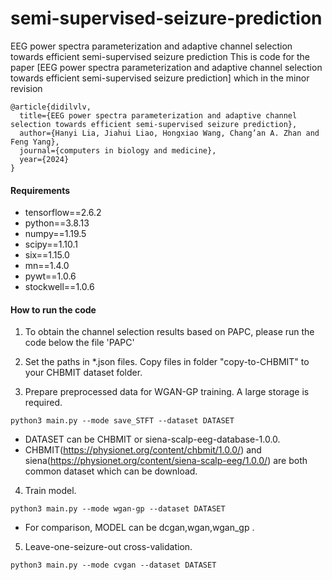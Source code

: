 # semi-supervised-seizure-prediction
EEG power spectra parameterization and adaptive channel selection towards efficient semi-supervised seizure prediction
This is code for the paper [EEG power spectra parameterization and adaptive channel selection towards efficient semi-supervised seizure prediction] which in the minor revision 


	@article{didilvlv,
	  title={EEG power spectra parameterization and adaptive channel selection towards efficient semi-supervised seizure prediction},
	  author={Hanyi Lia, Jiahui Liao, Hongxiao Wang, Chang’an A. Zhan and Feng Yang},
	  journal={computers in biology and medicine},
	  year={2024}
	}
 
#### Requirements

* tensorflow==2.6.2
* python==3.8.13
* numpy==1.19.5
* scipy==1.10.1
* six==1.15.0
* mn==1.4.0
* pywt==1.0.6
* stockwell==1.0.6


#### How to run the code
1. To obtain the channel selection results based on PAPC, please run the code below the file 'PAPC'

2. Set the paths in \*.json files. Copy files in folder "copy-to-CHBMIT" to your CHBMIT dataset folder.

3. Prepare preprocessed data for WGAN-GP training. A large storage is required.
```console
python3 main.py --mode save_STFT --dataset DATASET
```
* DATASET can be CHBMIT or siena-scalp-eeg-database-1.0.0.
* CHBMIT(https://physionet.org/content/chbmit/1.0.0/) and siena(https://physionet.org/content/siena-scalp-eeg/1.0.0/) are both common dataset which can be download.

4. Train  model. 
```console
python3 main.py --mode wgan-gp --dataset DATASET

```
* For comparison, MODEL can be dcgan,wgan,wgan_gp .

5. Leave-one-seizure-out cross-validation.
```console
python3 main.py --mode cvgan --dataset DATASET
```

